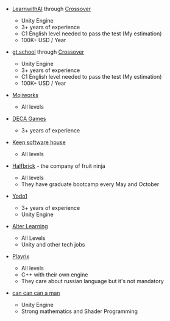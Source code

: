 * [LearnwithAI](https://learnwith.ai/) through [Crossover](https://www.crossover.com/)
  - Unity Engine
  - 3+ years of experience
  - C1 English level needed to pass the test (My estimation)
  - 100K+ USD / Year

* [gt.school](https://gt.school/) through [Crossover](https://www.crossover.com/)
  - Unity Engine
  - 3+ years of experience
  - C1 English level needed to pass the test (My estimation)
  - 100K+ USD / Year
  
* [Mojiworks](https://mojiworks.com/careers)
  - All levels

* [DECA Games](https://decagames.com/?fbclid=IwY2xjawFhEFxleHRuA2FlbQIxMAABHVJY0gPkoKgEqn0xYrVD5vgz268MEU-Oo-G7i8hzFnxY-Wb3ewsqlU7V-g_aem_73pKD6smY3YAuitkLpusyA)
  -  3+ years of experience

* [Keen software house](https://www.keenswh.com/careers/?fbclid=IwY2xjawFhEMRleHRuA2FlbQIxMAABHVJY0gPkoKgEqn0xYrVD5vgz268MEU-Oo-G7i8hzFnxY-Wb3ewsqlU7V-g_aem_73pKD6smY3YAuitkLpusyA)
  - All levels

* [Halfbrick](https://www.halfbrick.com/careers?fbclid=IwY2xjawFhEaNleHRuA2FlbQIxMAABHXm7G2CFBePxe0rR7hobjpqHnsJO5ofaiqsGUR4TIRyRGqz4Mz3UywcPzg_aem__tdj3TUGiHx01lFQuj60aA) - the company of fruit ninja 
  - All levels
  - They have graduate bootcamp every May and October
 
* [Yodo1](https://www.yodo1.com/careers/?fbclid=IwY2xjawFhElpleHRuA2FlbQIxMAABHRCXsDrtRn_JmB_wUcsLFbK5prf7x8yChBN1eu4UYIOMkuzaSXSoBqO1VA_aem_n4eP9uKEf-gWJ8-JwLfQlQ)
  - 3+ years of experience
  - Unity Engine
 
* [Alter Learning](https://alter-learning.com/career/)
  - All Levels
  - Unity and other tech jobs

* [Playrix](https://playrix.com/job/open)
  - All levels
  - C++ with their own engine
  - They care about russian language but it's not mandatory
 
* [can can can a man](https://www.cancancanaman.com/about.html)
  - Unity Engine
  - Strong mathematics and Shader Programming
